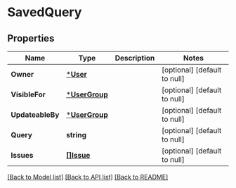 # SavedQuery

## Properties
Name | Type | Description | Notes
------------ | ------------- | ------------- | -------------
**Owner** | [***User**](User.md) |  | [optional] [default to null]
**VisibleFor** | [***UserGroup**](UserGroup.md) |  | [optional] [default to null]
**UpdateableBy** | [***UserGroup**](UserGroup.md) |  | [optional] [default to null]
**Query** | **string** |  | [optional] [default to null]
**Issues** | [**[]Issue**](Issue.md) |  | [optional] [default to null]

[[Back to Model list]](../README.md#documentation-for-models) [[Back to API list]](../README.md#documentation-for-api-endpoints) [[Back to README]](../README.md)

